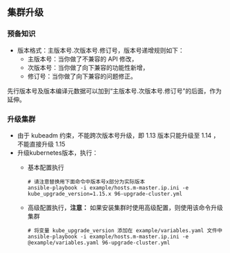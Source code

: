 ## 集群升级

### 预备知识

- 版本格式：主版本号.次版本号.修订号，版本号递增规则如下：
  - 主版本号：当你做了不兼容的 API 修改，
  - 次版本号：当你做了向下兼容的功能性新增，
  - 修订号：当你做了向下兼容的问题修正。

先行版本号及版本编译元数据可以加到“主版本号.次版本号.修订号”的后面，作为延伸。

### 升级集群

- 由于 kubeadm 约束，不能跨次版本号升级，即 1.13 版本只能升级至 1.14 ，不能直接升级 1.15
- 升级kubernetes版本，执行：
  - 基本配置执行
    ```
    # 请注意替换用下面命令中版本号x部分为实际版本
    ansible-playbook -i example/hosts.m-master.ip.ini -e kube_upgrade_version=1.15.x 96-upgrade-cluster.yml
    ```

  - 高级配置执行，**注意：** 如果安装集群时使用高级配置，则使用该命令升级集群
    ```
    # 将变量 kube_upgrade_version 添加在 example/variables.yaml 文件中
    ansible-playbook -i example/hosts.m-master.ip.ini -e @example/variables.yaml 96-upgrade-cluster.yml
    ```